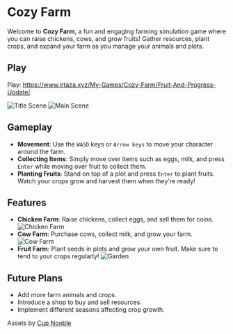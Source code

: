 # Cozy Farm

Welcome to **Cozy Farm**, a fun and engaging farming simulation game where you can raise chickens, cows, and grow fruits! Gather resources, plant crops, and expand your farm as you manage your animals and plots.

## Play

Play: https://www.irtaza.xyz/My-Games/Cozy-Farm/Fruit-And-Progress-Update/

![Title Scene](https://www.irtaza.xyz/My-Games/Cozy-Farm/Images/TitleScene.png)
![Main Scene](https://www.irtaza.xyz/My-Games/Cozy-Farm/Images/MainScene.png)

## Gameplay

- **Movement**: Use the `WASD` keys or `Arrow keys` to move your character around the farm.
- **Collecting Items**: Simply move over items such as eggs, milk, and press `Enter` while moving over fruit to collect them.
- **Planting Fruits**: Stand on top of a plot and press `Enter` to plant fruits. Watch your crops grow and harvest them when they're ready!

## Features

- **Chicken Farm**: Raise chickens, collect eggs, and sell them for coins.
  ![Chicken Farm](https://www.irtaza.xyz/My-Games/Cozy-Farm/Images/Chicken.png)
- **Cow Farm**: Purchase cows, collect milk, and grow your farm.
  ![Cow Farm](https://www.irtaza.xyz/My-Games/Cozy-Farm/Images/Cow.png)
- **Fruit Farm**: Plant seeds in plots and grow your own fruit. Make sure to tend to your crops regularly!
  ![Garden](https://www.irtaza.xyz/My-Games/Cozy-Farm/Images/Garden.png)

## Future Plans

- Add more farm animals and crops.
- Introduce a shop to buy and sell resources.
- Implement different seasons affecting crop growth.

Assets by [Cup Nooble](https://cupnooble.itch.io/)
